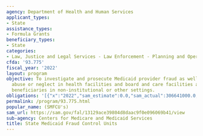 ```yaml
---
agency: Department of Health and Human Services
applicant_types:
- State
assistance_types:
- Formula Grants
beneficiary_types:
- State
categories:
- Law, Justice and Legal Services - Law Enforcement - Planning and Operations
cfda: '93.775'
fiscal_year: '2022'
layout: program
objective: To investigate and prosecute Medicaid provider fraud as well as patient
  abuse or neglect in health facilities and board and care facilities and of Medicaid
  beneficiaries in non-institutional or other settings.
obligations: '[{"x":"2022","sam_estimate":0.0,"sam_actual":306641000.0,"usa_spending_actual":255419269.32},{"x":"2023","sam_estimate":346000000.0,"sam_actual":0.0,"usa_spending_actual":330464160.0},{"x":"2024","sam_estimate":365000000.0,"sam_actual":0.0,"usa_spending_actual":0.0}]'
permalink: /program/93.775.html
popular_name: (SMFCU's)
sam_url: https://sam.gov/fal/13129ace39804d8daac9f0e096069b41/view
sub-agency: Centers for Medicare and Medicaid Services
title: State Medicaid Fraud Control Units
---
```


